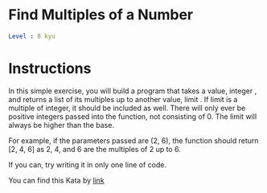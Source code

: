 # Find Multiples of a Number

```yaml
Level : 8 kyu
```

# Instructions

In this simple exercise, you will build a program that takes a value, integer , and returns a list of its multiples up to another value, limit . If limit is a multiple of integer, it should be included as well. There will only ever be positive integers passed into the function, not consisting of 0. The limit will always be higher than the base.

For example, if the parameters passed are (2, 6), the function should return [2, 4, 6] as 2, 4, and 6 are the multiples of 2 up to 6.

If you can, try writing it in only one line of code.

You can find this Kata by [link](https://www.codewars.com/kata/58ca658cc0d6401f2700045f/train/python)